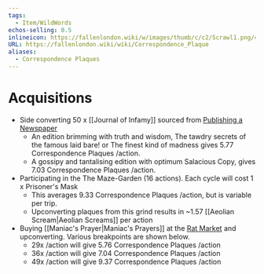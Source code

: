 ```yaml
---
tags:
  - Item/WildWords
echos-selling: 0.5
inlineicon: https://fallenlondon.wiki/w/images/thumb/c/c2/Scrawl1.png/40px-Scrawl1.png
URL: https://fallenlondon.wiki/wiki/Correspondence_Plaque
aliases:
  - Correspondence Plaques
---
```


# Acquisitions 
- Side converting 50 x [[Journal of Infamy]] sourced from [Publishing a Newspaper](https://fallenlondon.wiki/wiki/Publishing_a_Newspaper_(Guide))
	- An edition brimming with truth and wisdom, The tawdry secrets of the famous laid bare! or The finest kind of madness gives 5.77 Correspondence Plaques /action.
	- A gossipy and tantalising edition with optimum Salacious Copy, gives 7.03 Correspondence Plaques /action.
- Participating in the The Maze-Garden (16 actions). Each cycle will cost 1 x Prisoner's Mask
	- This averages 9.33 Correspondence Plaques /action, but is variable per trip.
	- Upconverting plaques from this grind results in ~1.57 [[Aeolian Scream|Aeolian Screams]] per action
- Buying [[Maniac's Prayer|Maniac's Prayers]] at the [Rat Market](https://fallenlondon.wiki/wiki/The_Rat_Market_(Guide)) and upconverting. Various breakpoints are shown below.
	- 29x /action will give 5.76 Correspondence Plaques /action
	- 36x /action will give 7.04 Correspondence Plaques /action
	- 49x /action will give 9.37 Correspondence Plaques /action